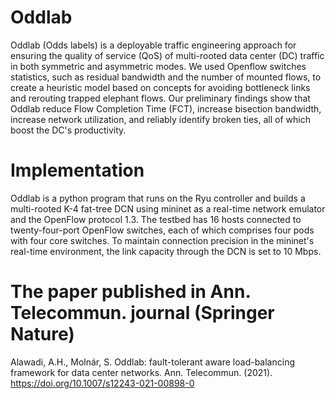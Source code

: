 # Oddlab
Oddlab (Odds labels) is a deployable traffic engineering approach for ensuring the quality of service (QoS) of multi-rooted data center (DC) traffic in both symmetric and asymmetric modes. We used  Openflow switches statistics, such as residual bandwidth and the number of mounted flows, to create a heuristic model based on concepts for avoiding bottleneck links and rerouting trapped elephant flows. Our preliminary findings show that Oddlab reduce Flow Completion Time (FCT), increase bisection bandwidth, increase network utilization, and reliably identify broken ties, all of which boost the DC's productivity.

# Implementation
Oddlab is a python program that runs on the Ryu controller and builds a multi-rooted K-4 fat-tree DCN using mininet as a real-time network emulator and the OpenFlow protocol 1.3. The testbed has 16 hosts connected to twenty-four-port OpenFlow switches, each of which comprises four pods with four core switches. To maintain connection precision in the mininet's real-time environment, the link capacity through the DCN is set to 10 Mbps.

# The paper published in Ann. Telecommun. journal (Springer Nature)
Alawadi, A.H., Molnár, S. Oddlab: fault-tolerant aware load-balancing framework for data center networks. Ann. Telecommun. (2021). https://doi.org/10.1007/s12243-021-00898-0
